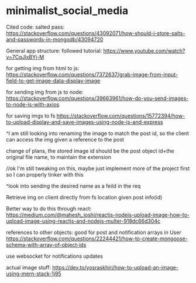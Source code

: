 # minimalist_social_media

Cited code:
salted pass:
https://stackoverflow.com/questions/43092071/how-should-i-store-salts-and-passwords-in-mongodb/43094720

General app structure: followed tutorial: https://www.youtube.com/watch?v=7CqJlxBYj-M




for getting img from html to js: 
https://stackoverflow.com/questions/7372637/grab-image-from-input-field-to-get-image-data-display-image

for sending img from js to node:
https://stackoverflow.com/questions/39663961/how-do-you-send-images-to-node-js-with-axios

for saving imgs to fs
https://stackoverflow.com/questions/15772394/how-to-upload-display-and-save-images-using-node-js-and-express

^I am still looking into renaming the image to match the post id, so the client can access the img given a reference to the post

change of plans, the stored image id should be the post object id+the original file name, to maintain the extension

//ok I'm still tweaking on this, maybe just implement more of the project first so I can properly tinker with this

^look into sending the desired name as a feild in the req

Retrieve img on client directly from fs location given post info(id)

Better way to do this through react:
https://medium.com/@mahesh_joshi/reactjs-nodejs-upload-image-how-to-upload-image-using-reactjs-and-nodejs-multer-918dc66d304c

references to other objects: good for post and notification arrays in User
https://stackoverflow.com/questions/22244421/how-to-create-mongoose-schema-with-array-of-object-ids

use websocket for notifications updates

actual image stuff:
https://dev.to/yosraskhiri/how-to-upload-an-image-using-mern-stack-1j95